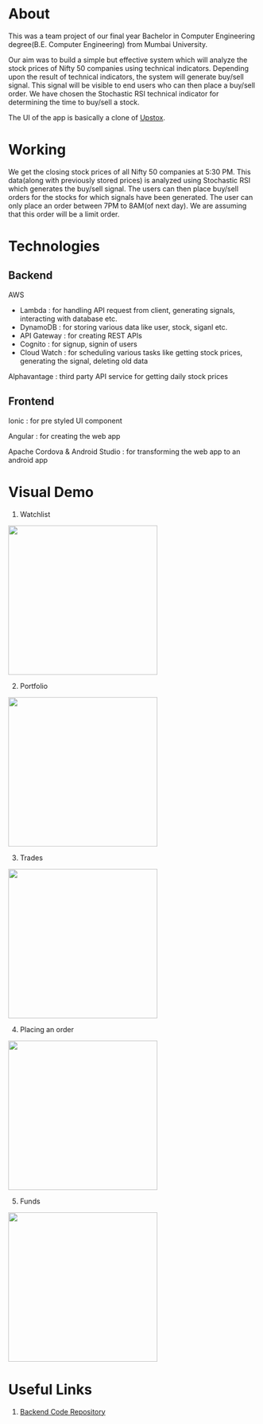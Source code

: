 # About
This was a team project of our final year Bachelor in Computer Engineering degree(B.E. Computer Engineering) from Mumbai University.

Our aim was to build a simple but effective system which will analyze the stock prices of Nifty 50 companies using technical indicators. Depending upon the result of technical indicators, the system will generate buy/sell signal. This signal will be visible to end users who can then place a buy/sell order. We have chosen the Stochastic RSI technical indicator for determining the time to buy/sell a stock.

The UI of the app is basically a clone of [Upstox](https://play.google.com/store/apps/details?id=in.upstox.pro&hl=en_IN).

# Working
We get the closing stock prices of all Nifty 50 companies at 5:30 PM. This data(along with previously stored prices) is analyzed using Stochastic RSI which generates the buy/sell signal. The users can then place buy/sell orders for the stocks for which signals have been generated. The user can only place an order between 7PM to 8AM(of next day). We are assuming that this order will be a limit order.

# Technologies

## Backend
AWS
  - Lambda : for handling API request from client, generating signals, interacting with database etc.
  - DynamoDB : for storing various data like user, stock, siganl etc.
  - API Gateway : for creating REST APIs
  - Cognito : for signup, signin of users
  - Cloud Watch : for scheduling various tasks like getting stock prices, generating the signal, deleting old data
  
Alphavantage : third party API service for getting daily stock prices

## Frontend
Ionic : for pre styled UI component

Angular : for creating the web app

Apache Cordova & Android Studio : for transforming the web app to an android app

# Visual Demo

1. Watchlist

<img src="https://github.com/chandrakishorSingh/market-pulse-v2/blob/master/demo/watchlist.gif" width="300">

2. Portfolio

<img src="https://github.com/chandrakishorSingh/market-pulse-v2/blob/master/demo/portfolio.gif" width="300">

3. Trades

<img src="https://github.com/chandrakishorSingh/market-pulse-v2/blob/master/demo/trades.gif" width="300">

4. Placing an order

<img src="https://github.com/chandrakishorSingh/market-pulse-v2/blob/master/demo/transaction.gif" width="300">

5. Funds

<img src="https://github.com/chandrakishorSingh/market-pulse-v2/blob/master/demo/funds.gif" width="300">

# Useful Links

1. [Backend Code Repository](https://github.com/chandrakishorSingh/lambda-functions)
